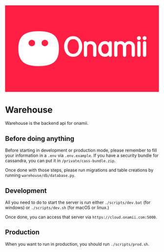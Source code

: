 ![](./media/pluf.png)

# Warehouse

Warehouse is the backend api for onamii.

## Before doing anything

Before starting in development or production mode, please remember to fill your information in a `.env` via `.env.example`.
If you have a security bundle for cassandra, you can put it in `/private/cass-bundle.zip`.

Once done with those steps, please run migrations and table creations by running `warehouse/db/database.py`.

## Development

All you need to do to start the server is run either `./scripts/dev.bat` (for windows) or `./scripts/dev.sh` (for macOS or linux.)

Once done, you can access that server via ``https://cloud.onamii.com:5000``.

## Production

When you want to run in production, you should run `./scripts/prod.sh`.
